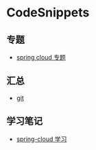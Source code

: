 # CodeSnippets

## 专题

- [spring cloud 专题](专题/spring-cloud/Spring-Cloud.md)

## 汇总

- [git](git/git.md)

## 学习笔记

- [spring-cloud 学习](学习笔记/spring-cloud.md)
